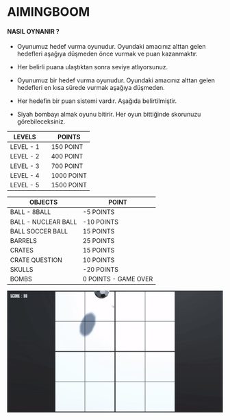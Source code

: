 # AIMINGBOOM



#### NASIL OYNANIR ?



* Oyunumuz hedef vurma oyunudur. Oyundaki amacınız alttan gelen hedefleri aşağıya düşmeden önce vurmak ve puan kazanmaktır.

* Her belirli puana ulaştıktan sonra seviye atlıyorsunuz.

* Oyunumuz bir hedef vurma oyunudur. Oyundaki amacınız alttan gelen hedefleri en kısa sürede vurmak aşağıya düşmeden.
* Her hedefin bir puan sistemi vardır. Aşağıda belirtilmiştir. 

* Siyah bombayı almak oyunu bitirir. Her oyun bittiğinde skorunuzu görebileceksiniz.



| LEVELS    |      | POINTS     |
| --------- | ---- | ---------- |
| LEVEL - 1 |      | 150 POINT  |
| LEVEL - 2 |      | 400 POINT  |
| LEVEL - 3 |      | 700 POINT  |
| LEVEL - 4 |      | 1000 POINT |
| LEVEL - 5 |      | 1500 POINT |



| OBJECTS               | POINT                 |
| --------------------- | --------------------- |
| BALL  -  8BALL        | -5 POINTS             |
| BALL  -  NUCLEAR BALL | -10 POINTS            |
| BALL  SOCCER BALL     | 15 POINTS             |
| BARRELS               | 25 POINTS             |
| CRATES                | 15 POINTS             |
| CRATE  QUESTION       | 10 POINTS             |
| SKULLS                | -20 POINTS            |
| BOMBS                 | 0 POINTS  - GAME OVER |

![](https://github.com/MehmetPolat482/AtlamGames_HyperCasual/blob/b942eff7b90c839ab19e279ba82ee9e39d004ed6/AimingBoom/Assets/img/PxLbzK_f6ea9deb9f32d5317185c5f701431676_00-00-00_00-00-17_1.gif)

